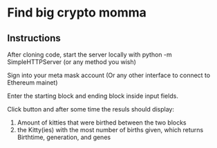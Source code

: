 # Find big crypto momma

## Instructions

After cloning code, start the server locally with python -m SimpleHTTPServer (or any method you wish)

Sign into your meta mask account (Or any other interface to connect to Ethereum mainet)

Enter the starting block and ending block inside input fields.

Click button and after some time the resuls should display:

1) Amount of kitties that were birthed between the two blocks
2) the Kitty(ies) with the most number of births given, which returns Birthtime, generation, and genes